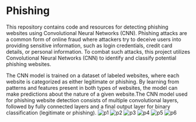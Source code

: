 # Phishing
This repository contains code and resources for detecting phishing websites using Convolutional Neural Networks (CNN). Phishing attacks are a common form of online fraud where attackers try to deceive users into providing sensitive information, such as login credentials, credit card details, or personal information. To combat such attacks, this project utilizes Convolutional Neural Networks (CNN) to identify and classify potential phishing websites.

The CNN model is trained on a dataset of labeled websites, where each website is categorized as either legitimate or phishing. By learning from patterns and features present in both types of websites, the model can make predictions about the nature of a given website.The CNN model used for phishing website detection consists of multiple convolutional layers, followed by fully connected layers and a final output layer for binary classification (legitimate or phishing).
![p1](https://github.com/user-attachments/assets/2740d5db-7bcb-4410-a659-087ba27a57d9)
![p2](https://github.com/user-attachments/assets/b4b7e596-bc88-4588-bb32-71faf80dc688)
![p3](https://github.com/user-attachments/assets/5837cf26-3eae-4d24-ab7d-637fe0daae3e)
![p4](https://github.com/user-attachments/assets/c6d73476-8975-4c8d-8f85-cc8e71acd328)
![p5](https://github.com/user-attachments/assets/7ede542e-64e3-4c16-84d1-de1f64e8fd2f)
![p6](https://github.com/user-attachments/assets/3a93c7eb-0cc4-420b-998d-3ec11fa28818)
